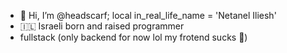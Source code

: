 - 👋 Hi, I’m @headscarf; local in_real_life_name = 'Netanel Iliesh'
- 🇮🇱 Israeli born and raised programmer
- fullstack (only backend for now lol my frotend sucks 🤣)

<!---
headscarf/headscarf is a ✨ special ✨ repository because its `README.md` (this file) appears on your GitHub profile.
You can click the Preview link to take a look at your changes.
--->
